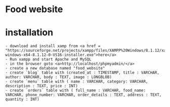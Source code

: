 # Food website

# installation

    - download and install xamp from <a href = "https://sourceforge.net/projects/xampp/files/XAMPP%20Windows/8.1.12/xampp-windows-x64-8.1.12-0-VS16-installer.exe">here</a>
    - Run xampp and start Apache and MySQL
    - in the browser goto <a>http://localhost/phpmyadmin/</a>
    - create a new database named "food_website"
    - create `blog` table with (created_at : TIMESTAMP, title : VARCHAR, author: VARCHAR, body : TEXT, image : LONGBLOB)
    - create `menu` table with ( name : VARCHAR, category: VARCHAR, description : TEXT, price : INT)
    - create `orders` table with ( full_name : VARCHAR, food_name: VARCHAR, phone_number: VARCHAR, order_details : TEXT, address : TEXT, quantity : INT)
